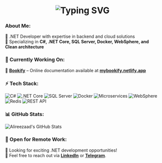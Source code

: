   <h1 align="center">
   <img src="https://readme-typing-svg.herokuapp.com?font=Fira+Code&weight=600&size=30&duration=2500&pause=700&color=da2c38&center=true&vCenter=true&width=600&height=100&lines=Hello+My+Friend;" alt="Typing SVG" />
  </h1>
  
### About Me:
🔹 .NET Developer with expertise in backend and cloud solutions  
🔹 Specializing in **C#, .NET Core, SQL Server, Docker, WebSphere, and Clean architecture**  

### 🚀 Currently Working On:
📌 **[Bookify](https://mybookify.netlify.app/)** – Online documentation available at **[mybookify.netlify.app](https://mybookify.netlify.app/)**  

### ⚡ Tech Stack:
![C#](https://img.shields.io/badge/C%23-239120?logo=csharp&logoColor=white) ![.NET Core](https://img.shields.io/badge/.NET_Core-512BD4?logo=dotnet&logoColor=white)  ![SQL Server](https://img.shields.io/badge/SQL_Server-CC2927?logo=microsoftsqlserver&logoColor=white)  ![Docker](https://img.shields.io/badge/Docker-2496ED?logo=docker&logoColor=white)  ![Microservices](https://img.shields.io/badge/Microservices-ff7f50?logo=micro-dot-blog)  ![WebSphere](https://img.shields.io/badge/WebSphere-0091D1?logo=ibm&logoColor=white)  ![Redis](https://img.shields.io/badge/Redis-DC382D?logo=redis&logoColor=white)  ![REST API](https://img.shields.io/badge/REST-02569B?logo=swagger&logoColor=white)  

### 📊 GitHub Stats:
![Alireezaad's GitHub Stats](https://github-readme-stats.vercel.app/api?username=Alireezaad&show_icons=true&theme=dark)


### 💼 Open for Remote Work:
🚀 Looking for exciting .NET development opportunities!  
📩 Feel free to reach out via **[LinkedIn](https://www.linkedin.com/in/Alireezaad)** or **[Telegram](https://t.me/vortex22)**.

